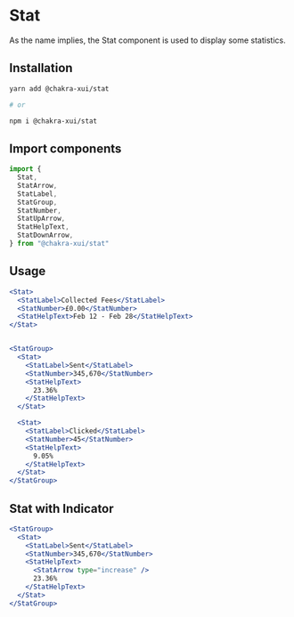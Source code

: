 # Stat

As the name implies, the Stat component is used to display some statistics.

## Installation

```sh
yarn add @chakra-xui/stat

# or

npm i @chakra-xui/stat
```

## Import components

```jsx
import {
  Stat,
  StatArrow,
  StatLabel,
  StatGroup,
  StatNumber,
  StatUpArrow,
  StatHelpText,
  StatDownArrow,
} from "@chakra-xui/stat"
```

## Usage

```jsx
<Stat>
  <StatLabel>Collected Fees</StatLabel>
  <StatNumber>£0.00</StatNumber>
  <StatHelpText>Feb 12 - Feb 28</StatHelpText>
</Stat>


<StatGroup>
  <Stat>
    <StatLabel>Sent</StatLabel>
    <StatNumber>345,670</StatNumber>
    <StatHelpText>
      23.36%
    </StatHelpText>
  </Stat>

  <Stat>
    <StatLabel>Clicked</StatLabel>
    <StatNumber>45</StatNumber>
    <StatHelpText>
      9.05%
    </StatHelpText>
  </Stat>
</StatGroup>
```

## Stat with Indicator

```jsx
<StatGroup>
  <Stat>
    <StatLabel>Sent</StatLabel>
    <StatNumber>345,670</StatNumber>
    <StatHelpText>
      <StatArrow type="increase" />
      23.36%
    </StatHelpText>
  </Stat>
</StatGroup>
```
